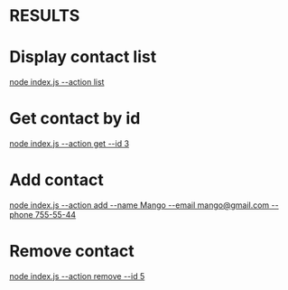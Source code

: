 # RESULTS

# Display contact list

[node index.js --action list](https://ibb.co/w7n52QN)

# Get contact by id

[node index.js --action get --id 3](https://ibb.co/CwC8qxj)

# Add contact

[node index.js --action add --name Mango --email mango@gmail.com --phone 755-55-44](https://ibb.co/ZgfKVw3)

# Remove contact

[node index.js --action remove --id 5](https://ibb.co/XCpg5kR)
